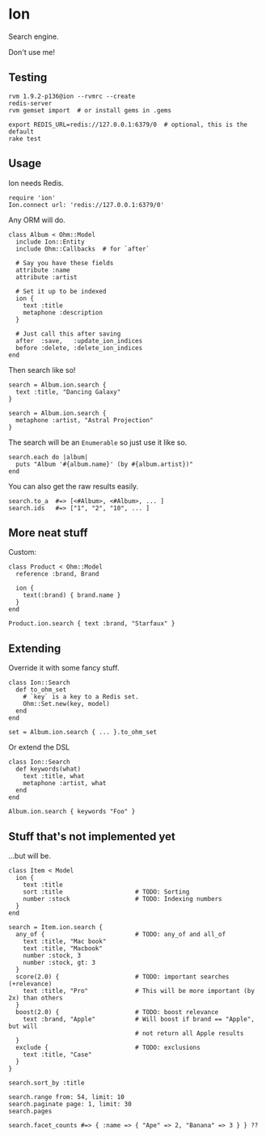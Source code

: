 Ion
===

Search engine.

Don't use me!

Testing
-------

    rvm 1.9.2-p136@ion --rvmrc --create
    redis-server
    rvm gemset import  # or install gems in .gems

    export REDIS_URL=redis://127.0.0.1:6379/0  # optional, this is the default
    rake test

Usage
-----

Ion needs Redis.

    require 'ion'
    Ion.connect url: 'redis://127.0.0.1:6379/0'

Any ORM will do.

    class Album < Ohm::Model
      include Ion::Entity
      include Ohm::Callbacks  # for `after`

      # Say you have these fields
      attribute :name
      attribute :artist

      # Set it up to be indexed
      ion {
        text :title
        metaphone :description
      }

      # Just call this after saving
      after  :save,   :update_ion_indices
      before :delete, :delete_ion_indices
    end

Then search like so!

    search = Album.ion.search {
      text :title, "Dancing Galaxy"
    }

    search = Album.ion.search {
      metaphone :artist, "Astral Projection"
    }

The search will be an `Enumerable` so just use it like so.

    search.each do |album|
      puts "Album '#{album.name}' (by #{album.artist})"
    end

You can also get the raw results easily.

    search.to_a  #=> [<#Album>, <#Album>, ... ]
    search.ids   #=> ["1", "2", "10", ... ]

More neat stuff
---------------

Custom:

    class Product < Ohm::Model
      reference :brand, Brand

      ion {
        text(:brand) { brand.name }
      }
    end

    Product.ion.search { text :brand, "Starfaux" }

Extending
---------

Override it with some fancy stuff.

    class Ion::Search
      def to_ohm_set
        # `key` is a key to a Redis set.
        Ohm::Set.new(key, model)
      end
    end

    set = Album.ion.search { ... }.to_ohm_set

Or extend the DSL

    class Ion::Search
      def keywords(what)
        text :title, what
        metaphone :artist, what
      end
    end

    Album.ion.search { keywords "Foo" }

Stuff that's not implemented yet
--------------------------------

...but will be.

    class Item < Model
      ion {
        text :title
        sort :title                    # TODO: Sorting
        number :stock                  # TODO: Indexing numbers
      }
    end

    search = Item.ion.search {
      any_of {                         # TODO: any_of and all_of
        text :title, "Mac book"
        text :title, "Macbook"
        number :stock, 3
        number :stock, gt: 3
      }
      score(2.0) {                     # TODO: important searches (+relevance)
        text :title, "Pro"             # This will be more important (by 2x) than others
      }
      boost(2.0) {                     # TODO: boost relevance
        text :brand, "Apple"           # Will boost if brand == "Apple", but will
                                       # not return all Apple results
      }
      exclude {                        # TODO: exclusions
        text :title, "Case"
      }
    }

    search.sort_by :title

    search.range from: 54, limit: 10
    search.paginate page: 1, limit: 30
    search.pages

    search.facet_counts #=> { :name => { "Ape" => 2, "Banana" => 3 } } ??
